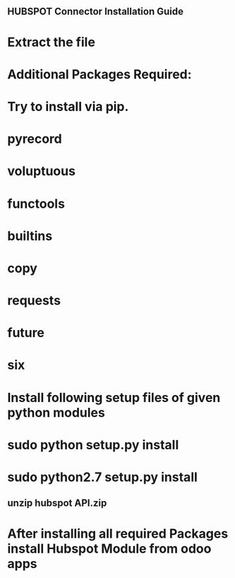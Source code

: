 ## HUBSPOT Connector Installation Guide
# Extract the file
# Additional Packages Required:
# Try to install via pip.
# pyrecord 
# voluptuous
# functools
# builtins
# copy
# requests
# future
# six 

# Install following setup files of given python modules

# sudo python setup.py install
# sudo python2.7 setup.py install
## unzip hubspot API.zip

# After installing all required Packages install Hubspot Module from odoo apps
